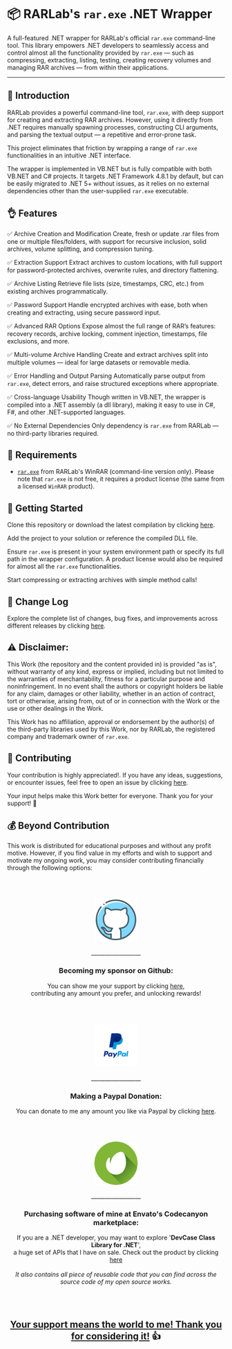 <!-- Common Project Tags:
command-line
console-applications
desktop-app
desktop-application
dotnet
dotnet-core
netcore
netframework
netframework48
tool
tools
vbnet
visualstudio
windows
windows-app
windows-application
windows-applications
windows-forms
winforms
 -->

# 📦 RARLab's `rar.exe` .NET Wrapper

A full-featured .NET wrapper for RARLab's official `rar.exe` command-line tool. This library empowers .NET developers to seamlessly access and control almost all the functionality provided by `rar.exe` — such as compressing, extracting, listing, testing, creating recovery volumes and managing RAR archives — from within their applications.

------------------

## 👋 Introduction

RARLab provides a powerful command-line tool, `rar.exe`, with deep support for creating and extracting RAR archives. However, using it directly from .NET requires manually spawning processes, constructing CLI arguments, and parsing the textual output — a repetitive and error-prone task.

This project eliminates that friction by wrapping a range of `rar.exe` functionalities in an intuitive .NET interface.

The wrapper is implemented in VB.NET but is fully compatible with both VB.NET and C# projects. It targets .NET Framework 4.8.1 by default, but can be easily migrated to .NET 5+ without issues, as it relies on no external dependencies other than the user-supplied `rar.exe` executable.

## 👌 Features

✅ Archive Creation and Modification
Create, fresh or update .rar files from one or multiple files/folders, with support for recursive inclusion, solid archives, volume splitting, and compression tuning.

✅ Extraction Support
Extract archives to custom locations, with full support for password-protected archives, overwrite rules, and directory flattening.

✅ Archive Listing
Retrieve file lists (size, timestamps, CRC, etc.) from existing archives programmatically.

✅ Password Support
Handle encrypted archives with ease, both when creating and extracting, using secure password input.

✅ Advanced RAR Options
Expose almost the full range of RAR’s features: recovery records, archive locking, comment injection, timestamps, file exclusions, and more.

✅ Multi-volume Archive Handling
Create and extract archives split into multiple volumes — ideal for large datasets or removable media.

✅ Error Handling and Output Parsing
Automatically parse output from `rar.exe`, detect errors, and raise structured exceptions where appropriate.

✅ Cross-language Usability
Though written in VB.NET, the wrapper is compiled into a .NET assembly (a dll library), making it easy to use in C#, F#, and other .NET-supported languages.

✅ No External Dependencies
Only dependency is `rar.exe` from RARLab — no third-party libraries required.

## 🧰 Requirements

- [`rar.exe`](https://www.rarlab.com/download.htm) from RARLab's WinRAR (command-line version only). Please note that `rar.exe` is not free, it requires a product license (the same from a licensed `WinRAR` product).

## 🤖 Getting Started

Clone this repository or download the latest compilation by clicking [here](https://github.com/ElektroStudios/RARLab-RAR-Wrapper-Library-for-NET/releases/latest).

Add the project to your solution or reference the compiled DLL file.

Ensure `rar.exe` is present in your system environment path or specify its full path in the wrapper configuration. A product license would also be required for almost all the `rar.exe` functionalities.

Start compressing or extracting archives with simple method calls!

## 🔄 Change Log

Explore the complete list of changes, bug fixes, and improvements across different releases by clicking [here](/Docs/CHANGELOG.md).

## ⚠️ Disclaimer:

This Work (the repository and the content provided in) is provided "as is", without warranty of any kind, express or implied, including but not limited to the warranties of merchantability, fitness for a particular purpose and noninfringement. In no event shall the authors or copyright holders be liable for any claim, damages or other liability, whether in an action of contract, tort or otherwise, arising from, out of or in connection with the Work or the use or other dealings in the Work.

This Work has no affiliation, approval or endorsement by the author(s) of the third-party libraries used by this Work, nor by RARLab, the registered company and trademark owner of `rar.exe`.

## 💪 Contributing

Your contribution is highly appreciated!. If you have any ideas, suggestions, or encounter issues, feel free to open an issue by clicking [here](https://github.com/ElektroStudios/RARLab-RAR-Wrapper-Library-for-NET/issues/new/choose). 

Your input helps make this Work better for everyone. Thank you for your support! 🚀

## 💰 Beyond Contribution 

This work is distributed for educational purposes and without any profit motive. However, if you find value in my efforts and wish to support and motivate my ongoing work, you may consider contributing financially through the following options:

<br></br>
<p align="center"><img src="/Images/github_circle.png" height=100></p>
<p align="center">__________________</p>
<h3 align="center">Becoming my sponsor on Github:</h3>
<p align="center">You can show me your support by clicking <a href="https://github.com/sponsors/ElektroStudios/">here</a>, <br align="center">contributing any amount you prefer, and unlocking rewards!</br></p>
<br></br>

<p align="center"><img src="/Images/paypal_circle.png" height=100></p>
<p align="center">__________________</p>
<h3 align="center">Making a Paypal Donation:</h3>
<p align="center">You can donate to me any amount you like via Paypal by clicking <a href="https://www.paypal.com/cgi-bin/webscr?cmd=_s-xclick&hosted_button_id=E4RQEV6YF5NZY">here</a>.</p>
<br></br>

<p align="center"><img src="/Images/envato_circle.png" height=100></p>
<p align="center">__________________</p>
<h3 align="center">Purchasing software of mine at Envato's Codecanyon marketplace:</h3>
<p align="center">If you are a .NET developer, you may want to explore '<b>DevCase Class Library for .NET</b>', <br align="center">a huge set of APIs that I have on sale. Check out the product by clicking <a href="https://codecanyon.net/item/elektrokit-class-library-for-net/19260282">here</a></br><br align="center"><i>It also contains all piece of reusable code that you can find across the source code of my open source works.</i></p>
<br></br>

<h2 align="center"><u>Your support means the world to me! Thank you for considering it!</u> 👍</h2>
